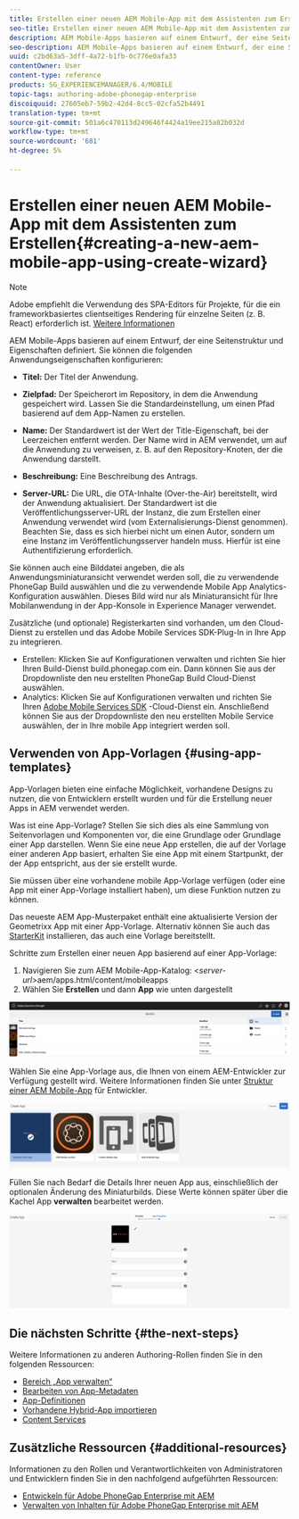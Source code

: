 ```yaml
---
title: Erstellen einer neuen AEM Mobile-App mit dem Assistenten zum Erstellen
seo-title: Erstellen einer neuen AEM Mobile-App mit dem Assistenten zum Erstellen
description: AEM Mobile-Apps basieren auf einem Entwurf, der eine Seitenstruktur und Eigenschaften definiert. Auf dieser Seite erfahren Sie, wie Sie eine neue App erstellen, die auf einer App-Vorlage basiert.
seo-description: AEM Mobile-Apps basieren auf einem Entwurf, der eine Seitenstruktur und Eigenschaften definiert. Auf dieser Seite erfahren Sie, wie Sie eine neue App erstellen, die auf einer App-Vorlage basiert.
uuid: c2bd63a5-3dff-4a72-b1fb-0c776e0afa33
contentOwner: User
content-type: reference
products: SG_EXPERIENCEMANAGER/6.4/MOBILE
topic-tags: authoring-adobe-phonegap-enterprise
discoiquuid: 27605eb7-59b2-42d4-8cc5-02cfa52b4491
translation-type: tm+mt
source-git-commit: 501a6c470113d249646f4424a19ee215a82b032d
workflow-type: tm+mt
source-wordcount: '681'
ht-degree: 5%

---
```



# Erstellen einer neuen AEM Mobile-App mit dem Assistenten zum Erstellen{#creating-a-new-aem-mobile-app-using-create-wizard}

>[!NOTE]
>
>Adobe empfiehlt die Verwendung des SPA-Editors für Projekte, für die ein frameworkbasiertes clientseitiges Rendering für einzelne Seiten (z. B. React) erforderlich ist. [Weitere Informationen](/help/sites-developing/spa-overview.md)

AEM Mobile-Apps basieren auf einem Entwurf, der eine Seitenstruktur und Eigenschaften definiert. Sie können die folgenden Anwendungseigenschaften konfigurieren:

* **Titel:** Der Titel der Anwendung.
* **Zielpfad:** Der Speicherort im Repository, in dem die Anwendung gespeichert wird. Lassen Sie die Standardeinstellung, um einen Pfad basierend auf dem App-Namen zu erstellen.

* **Name:** Der Standardwert ist der Wert der Title-Eigenschaft, bei der Leerzeichen entfernt werden. Der Name wird in AEM verwendet, um auf die Anwendung zu verweisen, z. B. auf den Repository-Knoten, der die Anwendung darstellt.
* **Beschreibung:** Eine Beschreibung des Antrags.
* **Server-URL:** Die URL, die OTA-Inhalte (Over-the-Air) bereitstellt, wird der Anwendung aktualisiert. Der Standardwert ist die Veröffentlichungsserver-URL der Instanz, die zum Erstellen einer Anwendung verwendet wird (vom Externalisierungs-Dienst genommen). Beachten Sie, dass es sich hierbei nicht um einen Autor, sondern um eine Instanz im Veröffentlichungsserver handeln muss. Hierfür ist eine Authentifizierung erforderlich.

Sie können auch eine Bilddatei angeben, die als Anwendungsminiaturansicht verwendet werden soll, die zu verwendende PhoneGap Build auswählen und die zu verwendende Mobile App Analytics-Konfiguration auswählen. Dieses Bild wird nur als Miniaturansicht für Ihre Mobilanwendung in der App-Konsole in Experience Manager verwendet.

Zusätzliche (und optionale) Registerkarten sind vorhanden, um den Cloud-Dienst zu erstellen und das Adobe Mobile Services SDK-Plug-In in Ihre App zu integrieren.

* Erstellen: Klicken Sie auf Konfigurationen verwalten und richten Sie hier Ihren Build-Dienst build.phonegap.com ein. Dann können Sie aus der Dropdownliste den neu erstellten PhoneGap Build Cloud-Dienst auswählen.
* Analytics: Klicken Sie auf Konfigurationen verwalten und richten Sie Ihren [Adobe Mobile Services SDK](https://docs.adobe.com/content/help/en/mobile-services/using/manage-app-settings-ug/configuring-app/download-sdk.html) -Cloud-Dienst ein. Anschließend können Sie aus der Dropdownliste den neu erstellten Mobile Service auswählen, der in Ihre mobile App integriert werden soll.

## Verwenden von App-Vorlagen {#using-app-templates}

App-Vorlagen bieten eine einfache Möglichkeit, vorhandene Designs zu nutzen, die von Entwicklern erstellt wurden und für die Erstellung neuer Apps in AEM verwendet werden.

Was ist eine App-Vorlage? Stellen Sie sich dies als eine Sammlung von Seitenvorlagen und Komponenten vor, die eine Grundlage oder Grundlage einer App darstellen.
Wenn Sie eine neue App erstellen, die auf der Vorlage einer anderen App basiert, erhalten Sie eine App mit einem Startpunkt, der der App entspricht, aus der sie erstellt wurde.

Sie müssen über eine vorhandene mobile App-Vorlage verfügen (oder eine App mit einer App-Vorlage installiert haben), um diese Funktion nutzen zu können.

Das neueste AEM App-Musterpaket enthält eine aktualisierte Version der Geometrixx App mit einer App-Vorlage. Alternativ können Sie auch das [StarterKit](https://github.com/Adobe-Marketing-Cloud-Apps/aem-phonegap-starter-kit) installieren, das auch eine Vorlage bereitstellt.

Schritte zum Erstellen einer neuen App basierend auf einer App-Vorlage:

1. Navigieren Sie zum AEM Mobile-App-Katalog: &lt;*server-url*>aem/apps.html/content/mobileapps
1. Wählen Sie **Erstellen** und dann **App** wie unten dargestellt

![chlimage_1-158](assets/chlimage_1-158.png)

Wählen Sie eine App-Vorlage aus, die Ihnen von einem AEM-Entwickler zur Verfügung gestellt wird. Weitere Informationen finden Sie unter [Struktur einer AEM Mobile-App](/help/mobile/phonegap-structure-an-app.md) für Entwickler.

![chlimage_1-159](assets/chlimage_1-159.png)

Füllen Sie nach Bedarf die Details Ihrer neuen App aus, einschließlich der optionalen Änderung des Miniaturbilds. Diese Werte können später über die Kachel App **verwalten** bearbeitet werden.

![chlimage_1-160](assets/chlimage_1-160.png)

## Die nächsten Schritte {#the-next-steps}

Weitere Informationen zu anderen Authoring-Rollen finden Sie in den folgenden Ressourcen:

* [Bereich „App verwalten“](/help/mobile/phonegap-app-details-tile.md)
* [Bearbeiten von App-Metadaten](/help/mobile/phonegap-editmetadata.md)
* [App-Definitionen](/help/mobile/phonegap-app-definitions.md)
* [Vorhandene Hybrid-App importieren](/help/mobile/phonegap-adding-content-to-imported-app.md)
* [Content Services](/help/mobile/develop-content-as-a-service.md)

## Zusätzliche Ressourcen {#additional-resources}

Informationen zu den Rollen und Verantwortlichkeiten von Administratoren und Entwicklern finden Sie in den nachfolgend aufgeführten Ressourcen:

* [Entwickeln für Adobe PhoneGap Enterprise mit AEM](/help/mobile/developing-in-phonegap.md)
* [Verwalten von Inhalten für Adobe PhoneGap Enterprise mit AEM](/help/mobile/administer-phonegap.md)
